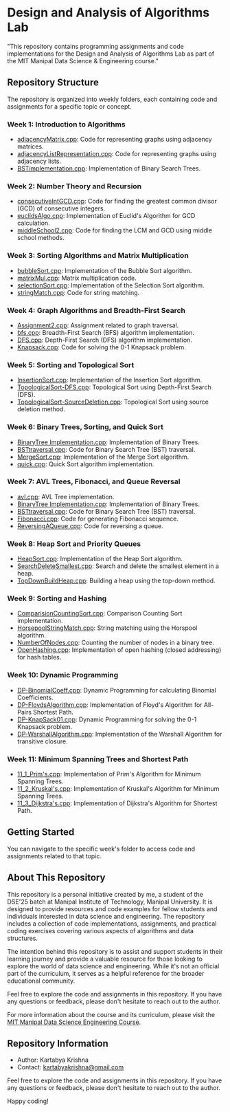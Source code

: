 # Design and Analysis of Algorithms Lab

"This repository contains programming assignments and code implementations for the Design and Analysis of Algorithms Lab as part of the MIT Manipal Data Science & Engineering course."

## Repository Structure

The repository is organized into weekly folders, each containing code and assignments for a specific topic or concept.

### Week 1: Introduction to Algorithms

- [adjacencyMatrix.cpp](Week1/adjacencyMatrix.cpp): Code for representing graphs using adjacency matrices.
- [adjacencyListRepresentation.cpp](Week1/adjacencyListRepresentation.cpp): Code for representing graphs using adjacency lists.
- [BSTimplementation.cpp](Week1/BSTimplementation.cpp): Implementation of Binary Search Trees.

### Week 2: Number Theory and Recursion

- [consecutiveIntGCD.cpp](Week2/consecutiveIntGCD.cpp): Code for finding the greatest common divisor (GCD) of consecutive integers.
- [euclidsAlgo.cpp](Week2/euclidsAlgo.cpp): Implementation of Euclid's Algorithm for GCD calculation.
- [middleSchool2.cpp](Week2/middleSchool2.cpp): Code for finding the LCM and GCD using middle school methods.

### Week 3: Sorting Algorithms and Matrix Multiplication

- [bubbleSort.cpp](Week3/bubbleSort.cpp): Implementation of the Bubble Sort algorithm.
- [matrixMul.cpp](Week3/matrixMul.cpp): Matrix multiplication code.
- [selectionSort.cpp](Week3/selectionSort.cpp): Implementation of the Selection Sort algorithm.
- [stringMatch.cpp](Week3/stringMatch.cpp): Code for string matching.

### Week 4: Graph Algorithms and Breadth-First Search

- [Assignment2.cpp](Week4/Assignment2.cpp): Assignment related to graph traversal.
- [bfs.cpp](Week4/bfs.cpp): Breadth-First Search (BFS) algorithm implementation.
- [DFS.cpp](Week4/DFS.cpp): Depth-First Search (DFS) algorithm implementation.
- [Knapsack.cpp](Week4/Knapsack.cpp): Code for solving the 0-1 Knapsack problem.

### Week 5: Sorting and Topological Sort

- [InsertionSort.cpp](Week5/InsertionSort.cpp): Implementation of the Insertion Sort algorithm.
- [TopologicalSort-DFS.cpp](Week5/TopologicalSort-DFS.cpp): Topological Sort using Depth-First Search (DFS).
- [TopologicalSort-SourceDeletion.cpp](Week5/TopologicalSort-SourceDeletion.cpp): Topological Sort using source deletion method.

### Week 6: Binary Trees, Sorting, and Quick Sort

- [BinaryTree Implementation.cpp](Week6/BinaryTree%20Implementation.cpp): Implementation of Binary Trees.
- [BSTtraversal.cpp](Week6/BSTtraversal.cpp): Code for Binary Search Tree (BST) traversal.
- [MergeSort.cpp](Week6/MergeSort.cpp): Implementation of the Merge Sort algorithm.
- [quick.cpp](Week6/quick.cpp): Quick Sort algorithm implementation.

### Week 7: AVL Trees, Fibonacci, and Queue Reversal

- [avl.cpp](Week7/avl.cpp): AVL Tree implementation.
- [BinaryTree Implementation.cpp](Week7/BinaryTree%20Implementation.cpp): Implementation of Binary Trees.
- [BSTtraversal.cpp](Week7/BSTtraversal.cpp): Code for Binary Search Tree (BST) traversal.
- [Fibonacci.cpp](Week7/Fibonacci.cpp): Code for generating Fibonacci sequence.
- [ReversingAQueue.cpp](Week7/ReversingAQueue.cpp): Code for reversing a queue.

### Week 8: Heap Sort and Priority Queues

- [HeapSort.cpp](Week8/HeapSort.cpp): Implementation of the Heap Sort algorithm.
- [SearchDeleteSmallest.cpp](Week8/SearchDeleteSmallest.cpp): Search and delete the smallest element in a heap.
- [TopDownBuildHeap.cpp](Week8/TopDownBuildHeap.cpp): Building a heap using the top-down method.

### Week 9: Sorting and Hashing

- [ComparisionCountingSort.cpp](Week9/ComparisionCountingSort.cpp): Comparison Counting Sort implementation.
- [HorsepoolStringMatch.cpp](Week9/HorsepoolStringMatch.cpp): String matching using the Horspool algorithm.
- [NumberOfNodes.cpp](Week9/NumberOfNodes.cpp): Counting the number of nodes in a binary tree.
- [OpenHashing.cpp](Week9/OpenHashing.cpp): Implementation of open hashing (closed addressing) for hash tables.

### Week 10: Dynamic Programming

- [DP-BinomialCoeff.cpp](Week10/DP-BinomialCoeff.cpp): Dynamic Programming for calculating Binomial Coefficients.
- [DP-FloydsAlgorithm.cpp](Week10/DP-FloydsAlgorithm.cpp): Implementation of Floyd's Algorithm for All-Pairs Shortest Path.
- [DP-KnapSack01.cpp](Week10/DP-KnapSack01.cpp): Dynamic Programming for solving the 0-1 Knapsack problem.
- [DP-WarshallAlgorithm.cpp](Week10/DP-WarshallAlgorithm.cpp): Implementation of the Warshall Algorithm for transitive closure.

### Week 11: Minimum Spanning Trees and Shortest Path

- [11_1_Prim's.cpp](Week11/11_1_Prim's.cpp): Implementation of Prim's Algorithm for Minimum Spanning Trees.
- [11_2_Kruskal's.cpp](Week11/11_2_Kruskal's.cpp): Implementation of Kruskal's Algorithm for Minimum Spanning Trees.
- [11_3_Dijkstra's.cpp](Week11/11_3_Dijkstra's.cpp): Implementation of Dijkstra's Algorithm for Shortest Path.


## Getting Started

You can navigate to the specific week's folder to access code and assignments related to that topic.

## About This Repository

This repository is a personal initiative created by me, a student of the DSE'25 batch at Manipal Institute of Technology, Manipal University. It is designed to provide resources and code examples for fellow students and individuals interested in data science and engineering. The repository includes a collection of code implementations, assignments, and practical coding exercises covering various aspects of algorithms and data structures.

The intention behind this repository is to assist and support students in their learning journey and provide a valuable resource for those looking to explore the world of data science and engineering. While it's not an official part of the curriculum, it serves as a helpful reference for the broader educational community.

Feel free to explore the code and assignments in this repository. If you have any questions or feedback, please don't hesitate to reach out to the author.

For more information about the course and its curriculum, please visit the [MIT Manipal Data Science Engineering Course](https://manipal.edu/mit/program-list/btech/btech-data-science-and-engineering.html).

## Repository Information

- Author: Kartabya Krishna
- Contact: kartabyakrishna@gmail.com

Feel free to explore the code and assignments in this repository. If you have any questions or feedback, please don't hesitate to reach out to the author.

Happy coding!





